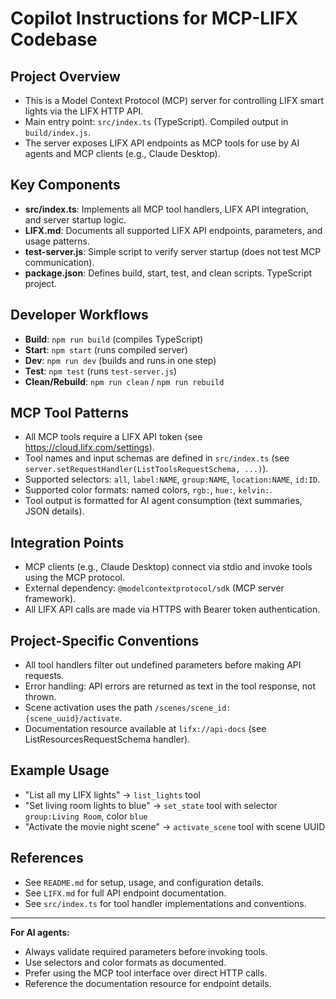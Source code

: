 # Copilot Instructions for MCP-LIFX Codebase

## Project Overview
- This is a Model Context Protocol (MCP) server for controlling LIFX smart lights via the LIFX HTTP API.
- Main entry point: `src/index.ts` (TypeScript). Compiled output in `build/index.js`.
- The server exposes LIFX API endpoints as MCP tools for use by AI agents and MCP clients (e.g., Claude Desktop).

## Key Components
- **src/index.ts**: Implements all MCP tool handlers, LIFX API integration, and server startup logic.
- **LIFX.md**: Documents all supported LIFX API endpoints, parameters, and usage patterns.
- **test-server.js**: Simple script to verify server startup (does not test MCP communication).
- **package.json**: Defines build, start, test, and clean scripts. TypeScript project.

## Developer Workflows
- **Build**: `npm run build` (compiles TypeScript)
- **Start**: `npm start` (runs compiled server)
- **Dev**: `npm run dev` (builds and runs in one step)
- **Test**: `npm test` (runs `test-server.js`)
- **Clean/Rebuild**: `npm run clean` / `npm run rebuild`

## MCP Tool Patterns
- All MCP tools require a LIFX API token (see https://cloud.lifx.com/settings).
- Tool names and input schemas are defined in `src/index.ts` (see `server.setRequestHandler(ListToolsRequestSchema, ...)`).
- Supported selectors: `all`, `label:NAME`, `group:NAME`, `location:NAME`, `id:ID`.
- Supported color formats: named colors, `rgb:`, `hue:`, `kelvin:`.
- Tool output is formatted for AI agent consumption (text summaries, JSON details).

## Integration Points
- MCP clients (e.g., Claude Desktop) connect via stdio and invoke tools using the MCP protocol.
- External dependency: `@modelcontextprotocol/sdk` (MCP server framework).
- All LIFX API calls are made via HTTPS with Bearer token authentication.

## Project-Specific Conventions
- All tool handlers filter out undefined parameters before making API requests.
- Error handling: API errors are returned as text in the tool response, not thrown.
- Scene activation uses the path `/scenes/scene_id:{scene_uuid}/activate`.
- Documentation resource available at `lifx://api-docs` (see ListResourcesRequestSchema handler).

## Example Usage
- "List all my LIFX lights" → `list_lights` tool
- "Set living room lights to blue" → `set_state` tool with selector `group:Living Room`, color `blue`
- "Activate the movie night scene" → `activate_scene` tool with scene UUID

## References
- See `README.md` for setup, usage, and configuration details.
- See `LIFX.md` for full API endpoint documentation.
- See `src/index.ts` for tool handler implementations and conventions.

---

**For AI agents:**
- Always validate required parameters before invoking tools.
- Use selectors and color formats as documented.
- Prefer using the MCP tool interface over direct HTTP calls.
- Reference the documentation resource for endpoint details.
